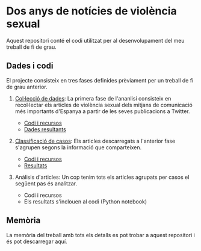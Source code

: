 # Dos anys de notícies de violència sexual

Aquest repositori conté el codi utilitzat per al desenvolupament del meu treball de fi de grau.

## Dades i codi
El projecte consisteix en tres fases definides prèviament per un treball de fi de grau anterior.
1. [Col·lecció de dades](https://github.com/BegonaLopez0/Dos-anys-de-not-cies-de-viol-ncia-sexual/tree/main/dataset_creation): La primera fase de l'ananlisi consisteix en recol·lectar els articles de violència sexual dels mitjans de comunicació més importants d'Espanya a partir de les seves publicacions a Twitter.
    - [Codi i recursos](https://github.com/BegonaLopez0/Dos-anys-de-not-cies-de-viol-ncia-sexual/tree/main/dataset_creation) 
    - [Dades resultants](https://github.com/BegonaLopez0/Dos-anys-de-not-cies-de-viol-ncia-sexual/tree/main/data)

2. [Classificació de casos](https://github.com/BegonaLopez0/Dos-anys-de-not-cies-de-viol-ncia-sexual/tree/main/cases_classification):
Els articles descarregats a l'anterior fase s'agrupen segons la informació que comparteixen.
    - [Codi i recursos](https://github.com/BegonaLopez0/Dos-anys-de-not-cies-de-viol-ncia-sexual/tree/main/cases_classification)
    - [Resultats](https://github.com/BegonaLopez0/Dos-anys-de-not-cies-de-viol-ncia-sexual/tree/main/data)
    
3. Anàlisis d'articles:
Un cop tenim tots els articles agrupats per casos el següent pas és analitzar.
    - Codi i recursos
    - Els resultats s'inclouen al codi (Python notebook)

## Memòria
La memòria del treball amb tots els detalls es pot trobar a aquest repositori i és pot descarregar aquí.
